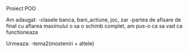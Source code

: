 Proiect POO

Am adaugat:
-clasele banca, bani_actiune, joc, zar
-partea de afisare de final cu aflarea maximului o sa o schimb complet, am pus-o ca sa vad ca functioneaza

Urmeaza:
-tema2(mosteniri + altele) 
